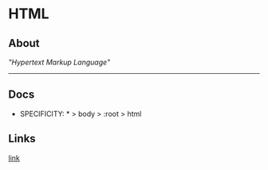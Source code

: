 # HTML

## About
*"Hypertext Markup Language"*

---

## Docs
* SPECIFICITY: * > body > :root > html

## Links

[link](https://webdesign.tutsplus.com/articles/the-truth-about-multiple-h1-tags-in-the-html5-era--webdesign-16824 "The Truth About Multiple H1 Tags in the HTML5 Era")
